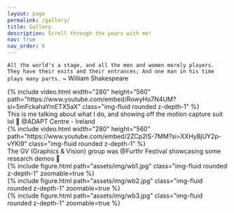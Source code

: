 ```yaml
---
layout: page
permalink: /gallery/
title: Gallery
description: Scroll through the years with me!
nav: true
nav_order: 6
---
```


`All the world's a stage, and all the men and women merely players. They have their exits and their entrances; And one man in his time plays many parts.` ~ William Shakespeare



<div class="row justify-content-center mt-3">
    <div class="col-auto">
        {% include video.html width="280" height="560" path="https://www.youtube.com/embed/RowyHo7N4UM?si=5mFckahaYmETX5aX" class="img-fluid rounded z-depth-1" %}
    </div>
</div>
<div class="caption text-center">
    This is me talking about what I do, and showing off the motion capture suit lol 🤩 @ADAPT Centre - Ireland 
</div>

<div class="row justify-content-center mt-3">
    <div class="col-auto">
        {% include video.html width="280" height="560" path="https://www.youtube.com/embed/2ZCp2lS-7MM?si=XXHyBjUY2p-vYKl9" class="img-fluid rounded z-depth-1" %}
    </div>
</div>
<div class="caption text-center">
    The GV (Graphics & Vision) group was @Furthr Festival showcasing some research demos 💪
</div>

<div class="row mt-3">
    <div class="col-sm mt-3 mt-md-0">
        {% include figure.html path="assets/img/wb1.jpg" class="img-fluid rounded z-depth-1" zoomable=true %}
    </div>
    <div class="col-sm mt-3 mt-md-0">
        {% include figure.html path="assets/img/wb2.jpg" class="img-fluid rounded z-depth-1" zoomable=true %}
    </div>
    <div class="col-sm mt-3 mt-md-0">
        {% include figure.html path="assets/img/wb3.jpg" class="img-fluid rounded z-depth-1" zoomable=true %}
    </div>
</div>

